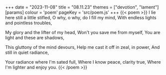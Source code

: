 +++
date = "2023-11-08"
title = "08.11.23"
themes = ["devotion", "lament"]
[params]
  colour = 'poem'
  pageKey = 'src/poem.js'
+++
{{< poem >}}
I lie here still a little stifled,
O why, o why, do I fill my mind,
With endless lights and pointless troubles,

My glory and the lifter of my head,
Won't you save me from myself,
You are light and these are shadows,

This gluttony of the mind devours,
Help me cast it off in zeal, in power,
And still in quiet radiance,

Your radiance where I'm sated full,
Where I know peace, clarity true,
Where I'm lighter and enjoy you.
{{< /poem >}}